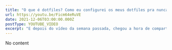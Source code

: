 ```yaml
---
title: "O que é dotfiles? Como eu configurei os meus dotfiles pra nunca mais configurar meu ambiente do zero"
url: https://youtu.be/Ficm64eRuVE
date: 2021-12-06T03:00:00.000Z
postType: YOUTUBE_VIDEO
excerpt: "E depois do vídeo da semana passada, chegou a hora de compartilhar meus dotfiles com vocês! Vou mostrar o processo que eu fiz e como to fazendo pra gerenciar meu ambiente de desenvolvimento."
---
```


No content
